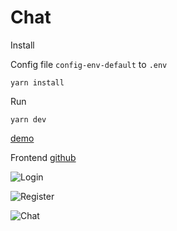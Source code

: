 # Chat

Install

Config file `config-env-default` to `.env`

 ```
 yarn install
 ```

 Run

 ```
 yarn dev
 ```

 [demo](https://puchat.herokuapp.com/)

 Frontend
 [github](https://github.com/dAn1L0/chat-fronted)

![Login](https://live.staticflickr.com/65535/52219394100_080644dc54_z.jpg "Login")

![Register](https://live.staticflickr.com/65535/52217903547_c9b2c777ee_z.jpg "Register")

![Chat](https://live.staticflickr.com/65535/52218912946_1318c15e6a_c.jpg "Chat")
